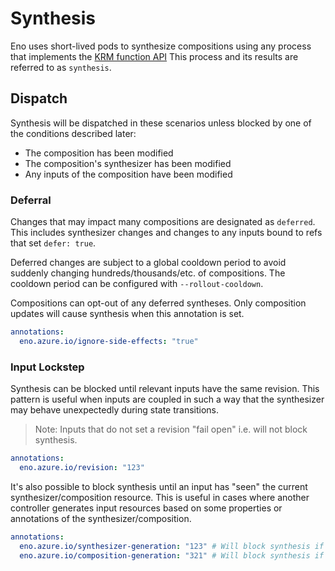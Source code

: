 # Synthesis

Eno uses short-lived pods to synthesize compositions using any process that implements the [KRM function API](https://github.com/kubernetes-sigs/kustomize/blob/master/cmd/config/docs/api-conventions/functions-spec.md)
This process and its results are referred to as `synthesis`.

## Dispatch

Synthesis will be dispatched in these scenarios unless blocked by one of the conditions described later:

- The composition has been modified
- The composition's synthesizer has been modified
- Any inputs of the composition have been modified

### Deferral

Changes that may impact many compositions are designated as `deferred`.
This includes synthesizer changes and changes to any inputs bound to refs that set `defer: true`.

Deferred changes are subject to a global cooldown period to avoid suddenly changing hundreds/thousands/etc. of compositions.
The cooldown period can be configured with `--rollout-cooldown`.

Compositions can opt-out of any deferred syntheses.
Only composition updates will cause synthesis when this annotation is set.

```yaml
annotations:
  eno.azure.io/ignore-side-effects: "true"
```

### Input Lockstep

Synthesis can be blocked until relevant inputs have the same revision.
This pattern is useful when inputs are coupled in such a way that the synthesizer may behave unexpectedly during state transitions.

> Note: Inputs that do not set a revision "fail open" i.e. will not block synthesis.

```yaml
annotations:
  eno.azure.io/revision: "123"
```

It's also possible to block synthesis until an input has "seen" the current synthesizer/composition resource.
This is useful in cases where another controller generates input resources based on some properties or annotations of the synthesizer/composition.

```yaml
annotations:
  eno.azure.io/synthesizer-generation: "123" # Will block synthesis if < the synthesizer's metadata.generation
  eno.azure.io/composition-generation: "321" # Will block synthesis if < the composition's metadata.generation
```


